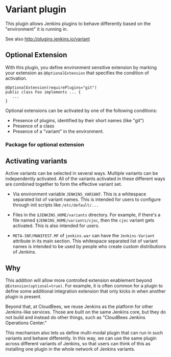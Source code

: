 # Variant plugin
This plugin allows Jenkins plugins to behave differently based on the "environment" it is running in.

See also  http://plugins.jenkins.io/variant

## Optional Extension
With this plugin, you define environment sensitive extension by marking your extension as `@OptionalExtension`
that specifies the condition of activation.

```
@OptionalExtension(requirePlugins="git")
public class Foo implements ... {
   ...
}
```

Optional extensions can be activated by one of the following conditions:

* Presence of plugins, identified by their short names (like "git")
* Presence of a class
* Presence of a "variant" in the environment.

### Package for optional extension


## Activating variants
Active variants can be selected in several ways. Multiple variants can be independently activated.
All of the variants activated in these different ways are combined together to form the effective variant set.

* Via environment variable `JENKINS_VARIANT`. This is a whitespace separated list of variant names.
  This is intended for users to configure through init scripts like `/etc/default/...`

* Files in the `$JENKINS_HOME/variants` directory. For example, if there's a file named
  `$JENKINS_HOME/variants/cjoc`, then the `cjoc` variant gets activated. This is also intended
  for users.

* `META-INF/MANIFEST.MF` of `jenkins.war` can have the `Jenkins-Variant` attribute in its main section.
  This whitespace separated list of variant names is intended to be used by people who create
  custom distributions of Jenkins.


## Why
This addition will allow more controlled extension enablement beyond `@Extension(optional=true)`. For example,
it is often common for a plugin to define some additional integration extension that only kicks in when another
plugin is present.

Beyond that, at CloudBees, we reuse Jenkins as the platform for other Jenkins-like services. Those are built
on the same Jenkins core, but they do not build and instead do other things, such as "CloudBees Jenkins Operations
Center."

This mechanism also lets us define multi-modal plugin that can run in such variants and behave differently.
In this way, we can use the same plugin across different variants of Jenkins, so that users can think of this as
installing one plugin in the whole network of Jenkins variants.
